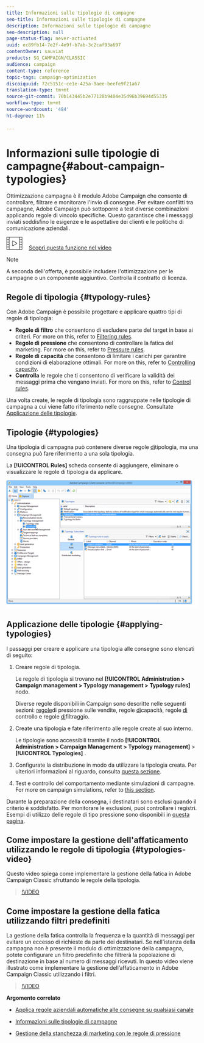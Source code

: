 ```yaml
---
title: Informazioni sulle tipologie di campagne
seo-title: Informazioni sulle tipologie di campagne
description: Informazioni sulle tipologie di campagne
seo-description: null
page-status-flag: never-activated
uuid: ec89fb14-7e2f-4e9f-b7ab-3c2caf93a697
contentOwner: sauviat
products: SG_CAMPAIGN/CLASSIC
audience: campaign
content-type: reference
topic-tags: campaign-optimization
discoiquuid: 72c5151c-ce1e-425a-9aee-beefe9f21a67
translation-type: tm+mt
source-git-commit: 70b143445b2e77128b9404e35d96b39694d55335
workflow-type: tm+mt
source-wordcount: '484'
ht-degree: 11%

---
```



# Informazioni sulle tipologie di campagne{#about-campaign-typologies}

Ottimizzazione campagna è il modulo Adobe Campaign  che consente di controllare, filtrare e monitorare l&#39;invio di consegne. Per evitare conflitti tra campagne, Adobe Campaign può sottoporre a test diverse combinazioni applicando regole di vincolo specifiche. Questo garantisce che i messaggi inviati soddisfino le esigenze e le aspettative dei clienti e le politiche di comunicazione aziendali.

![](assets/do-not-localize/how-to-video.png) [Scopri questa funzione nel video](#typologies-video)

>[!NOTE]
>
>A seconda dell&#39;offerta, è possibile includere l&#39;ottimizzazione per le campagne o un componente aggiuntivo. Controlla il contratto di licenza.

## Regole di tipologia {#typology-rules}

Con  Adobe Campaign è possibile progettare e applicare quattro tipi di regole di tipologia:

* **Regole di filtro** che consentono di escludere parte del target in base ai criteri. For more on this, refer to [Filtering rules](../../campaign/using/filtering-rules.md).
* **Regole di pressione** che consentono di controllare la fatica del marketing. For more on this, refer to [Pressure rules](../../campaign/using/pressure-rules.md).
* **Regole di capacità** che consentono di limitare i carichi per garantire condizioni di elaborazione ottimali. For more on this, refer to [Controlling capacity](../../campaign/using/consistency-rules.md#controlling-capacity).
* **Controlla** le regole che ti consentono di verificare la validità dei messaggi prima che vengano inviati. For more on this, refer to [Control rules](../../campaign/using/control-rules.md).

Una volta create, le regole di tipologia sono raggruppate nelle tipologie di campagna a cui viene fatto riferimento nelle consegne. Consultate [Applicazione delle tipologie](#applying-typologies).

## Tipologie {#typologies}

Una tipologia di campagna può contenere diverse regole [di](#typology-rules)tipologia, ma una consegna può fare riferimento a una sola tipologia.

La **[!UICONTROL Rules]** scheda consente di aggiungere, eliminare o visualizzare le regole di tipologia da applicare.

![](assets/campaign_opt_rules_tab.png)

## Applicazione delle tipologie {#applying-typologies}

I passaggi per creare e applicare una tipologia alle consegne sono elencati di seguito:

1. Creare regole di tipologia.

   Le regole di tipologia si trovano nel **[!UICONTROL Administration > Campaign management > Typology management > Typology rules]** nodo.

   Diverse regole disponibili in Campaign sono descritte nelle seguenti sezioni: [regole](../../campaign/using/pressure-rules.md)di pressione sulle vendite, regole [di](../../campaign/using/consistency-rules.md#controlling-capacity)capacità, regole [di](../../campaign/using/control-rules.md) controllo e regole [di](../../campaign/using/filtering-rules.md)filtraggio.

1. Create una tipologia e fate riferimento alle regole create al suo interno.

   Le tipologie sono accessibili tramite il nodo **[!UICONTROL Administration > Campaign Management > Typology management]** > **[!UICONTROL Typologies]** .

1. Configurate la distribuzione in modo da utilizzare la tipologia creata. Per ulteriori informazioni al riguardo, consulta [questa sezione](../../campaign/using/applying-rules.md#applying-a-typology-to-a-delivery).
1. Test e controllo del comportamento mediante simulazioni di campagne. For more on campaign simulations, refer to [this section](../../campaign/using/campaign-simulations.md).

Durante la preparazione della consegna, i destinatari sono esclusi quando il criterio è soddisfatto. Per monitorare le esclusioni, puoi controllare i registri. Esempi di utilizzo delle regole di tipo pressione sono disponibili in [questa pagina](../../campaign/using/pressure-rules.md#use-cases-on-pressure-rules).

## Come impostare la gestione dell&#39;affaticamento utilizzando le regole di tipologia {#typologies-video}

Questo video spiega come implementare la gestione della fatica in Adobe Campaign Classic sfruttando le regole della tipologia.

>[!VIDEO](https://video.tv.adobe.com/v/25090?quality=12)

## Come impostare la gestione della fatica utilizzando filtri predefiniti

La gestione della fatica controlla la frequenza e la quantità di messaggi per evitare un eccesso di richieste da parte dei destinatari. Se nell’istanza della campagna non è presente il modulo di ottimizzazione della campagna, potete configurare un filtro predefinito che filtrerà la popolazione di destinazione in base al numero di messaggi ricevuti. In questo video viene illustrato come implementare la gestione dell’affaticamento in Adobe Campaign Classic utilizzando i filtri.

>[!VIDEO](https://video.tv.adobe.com/v/25091?quality=12)

**Argomento correlato**

* [Applica regole aziendali automatiche alle consegne su qualsiasi canale](https://helpx.adobe.com/campaign/kb/simplifying-campaign-management-acc.html#Applyautomaticbusinessrulestodeliveriesonanychannel)

* [Informazioni sulle tipologie di campagne](../../campaign/using/pressure-rules.md)

* [Gestione della stanchezza di marketing con le regole di pressione](https://docs.adobe.com/content/help/en/campaign-classic/using/orchestrating-campaigns/campaign-optimization/pressure-rules.html)